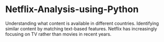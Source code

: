 # Netflix-Analysis-using-Python
Understanding what content is available in different countries.
Identifying similar content by matching text-based features.
Netflix has increasingly focusing on TV rather than movies in recent years.
